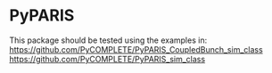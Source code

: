 # PyPARIS

This package should be tested using the examples in:
https://github.com/PyCOMPLETE/PyPARIS_CoupledBunch_sim_class
https://github.com/PyCOMPLETE/PyPARIS_sim_class
